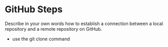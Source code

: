 # GitHub Steps

Describe in your own words how to establish a connection between a local repository and a remote repository on GitHub.
- use the git clone <SSH code> command
